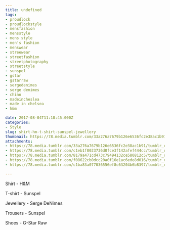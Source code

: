 ```yaml
---
title: undefined
tags:
- proudlock
- proudlockstyle
- mensfashion
- mensstyle
- mens style
- men's fashion
- menswear
- streewear
- streetfashion
- streetphotography
- streetstyle
- sunspel
- gstar
- gstarraw
- sergedenimes
- serge denimes
- chino
- madeincheslea
- made in chelsea
- h&m

date: 2017-08-04T11:18:45.000Z
categories:
- Style
slug: shirt-hm-t-shirt-sunspel-jewellery
thumbnail: https://78.media.tumblr.com/33a276a7679b126e6536fc2e38ac1b91/tumblr_ou5rfdljpr1rhrm24o1_540.jpg
attachments:
- https://78.media.tumblr.com/33a276a7679b126e6536fc2e38ac1b91/tumblr_ou5rfdljpr1rhrm24o1_1280.jpg
- https://78.media.tumblr.com/c1eb1f8023736d0fce3f142afef444cc/tumblr_ou5rfdljpr1rhrm24o2_1280.jpg
- https://78.media.tumblr.com/8179a471cd473c79494132ce580812c5/tumblr_ou5rfdljpr1rhrm24o3_1280.jpg
- https://78.media.tumblr.com/f08622cb0dcc20a0f16e1ac6ede8d016/tumblr_ou5rfdljpr1rhrm24o4_1280.jpg
- https://78.media.tumblr.com/c1ba83a077036556ef8c63204b6b8397/tumblr_ou5rfdljpr1rhrm24o5_1280.jpg

---
```


Shirt - H&M 

  T-shirt - Sunspel 

  Jewellery - Serge DeNimes 

  Trousers - Sunspel 

  Shoes - G-Star Raw
